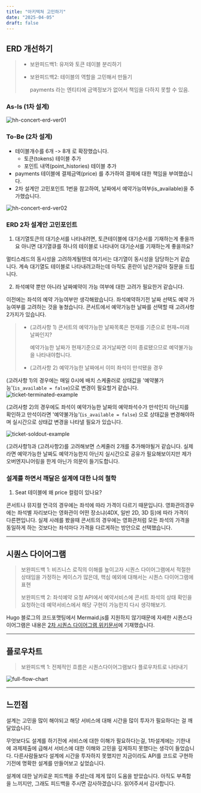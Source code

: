 ```yaml
---
title: "아키텍쳐 고민하기"
date: "2025-04-05"
draft: false
---
```


## ERD 개선하기

> - 보완피드백1: 유저와 토큰 테이블 분리하기
>
> - 보완피드백2: 테이블의 역할을 고민해서 만들기
>
>   payments 라는 엔티티에 금액정보가 없어서 책임을 다하지 못할 수 있음.

### As-Is (1차 설계)

![hh-concert-erd-ver01](../images/hh-concert-erd-ver01.png)

### To-Be (2차 설계)

- 테이블개수를 6개 -> 8개 로 확장했습니다.
  - 토큰(tokens) 테이블 추가
  - 포인트 내역(point_histories) 테이블 추가
- payments 테이블에 결제금액(price) 를 추가하여 결제에 대한 책임을 부여했습니다.
- 2차 설계안 고민포인트 1번을 참고하여, 날짜에서 예약가능여부(is_available)을 추가했습니다.

![hh-concert-erd-ver02](../images/hh-concert-erd-ver02.png)

### ERD 2차 설계안 고민포인트

1. 대기열토큰의 대기순서를 나타내려면, 토큰테이블에 대기순서를 기재하는게 좋을까요 아니면 대기열큐를 하나의 테이블로 나타내어 대기순서를 기재하는게 좋을까요?

멀티스레드의 동시성을 고려하게될텐데 여기서는 대기열이 동시성을 담당하는거 같습니다. 계속 대기열도 테이블로 나타내려고하는데 아직도 혼란이 남은거같아 질문을 드립니다.

2. 좌석예약 뿐만 아니라 날짜예약이 가능 여부에 대한 고려가 필요한거 같습니다.

이전에는 좌석의 예약 가능여부만 생각해왔습니다. 좌석예약하기전 날짜 선택도 예약 가능여부를 고려하는 것을 놓쳤습니다. 콘서트에서 예약가능한 날짜를 선택할 때 고려사항 2가지가 있습니다.

> - (고려사항 1) 콘서트의 예약가능한 날짜목록은 현재를 기준으로 현재~미래 날짜인지?
>
>   예약가능한 날짜가 현재기준으로 과거날짜면 이미 종료됐으므로 예약불가능 을 나타내야합니다.
>
> - (고려사항 2) 예약가능한 날짜에서 이미 좌석이 만석됐을 경우

(고려사항 1)의 경우에는 매일 0시에 배치 스케줄러로 상태값을 '예약불가능'(`is_available = false`)으로 변경이 필요할거 같습니다.
![ticket-terminated-example](../images/ticket-terminated-example.png)

(고려사항 2)의 경우에도 좌석이 예약가능한 날짜의 예약좌석수가 만석인지 아닌지를 확인하고 만석이라면 '예약불가능'(`is_available = false`) 으로 상태값을 변경해야하며 실시간으로 상태값 변경을 나타낼 필요가 있습니다.

![ticket-soldout-example](../images/ticket-soldout-example.png)

(고려사항1)과 (고려사항2)를 고려해보면 스케줄러 2개를 추가해야될거 같습니다.
실제라면 예약가능한 날짜도 예약가능한지 아닌지 실시간으로 공유가 필요해보이지만 제가 오버엔지니어링을 한게 아닌가 의문이 들기도합니다.

### 설계를 하면서 깨달은 설계에 대한 나의 철학

1. Seat 테이블에 왜 price 컬럼이 있나요?

콘서트나 뮤지컬 연극의 경우에는 좌석에 따라 가격이 다르기 때문입니다. 영화관의경우에는 좌석별 자리보다는 영화관이 어떤 장소냐(4DX, 일반 2D, 3D 등)에 따라 가격이 다른편입니다. 실제 사례를 봤을때 콘서트의 경우에는 영화관처럼 모든 좌석의 가격을 동일하게 하는 것보다는 좌석마다 가격을 다르게하는 방안으로 선택했습니다.

---

## 시퀀스 다이어그램

> 보완피드백 1: 비즈니스 로직의 이해를 높이고자 시퀀스 다이어그램에서 적절한 상태임을 가정하는 케이스가 많은데, 핵심 예외에 대해서는 시퀀스 다이어그램에 표현
>
> 보완피드백 2: 좌석예약 요청 API에서 예약서비스에 콘서트 좌석의 상태 확인을 요청하는데 예약서비스에서 해당 구현이 가능한지 다시 생각해보기.

Hugo 블로그의 코드포맷팅에서 Mermaid.js를 지원하지 않기때문에 자세한 시퀀스다이어그램은 내용은 [2차 시퀀스 다이어그램 위키문서](https://github.com/loveAlakazam/hh-08-concert/wiki/03_%EC%8B%9C%ED%80%80%EC%8A%A4%EB%8B%A4%EC%9D%B4%EC%96%B4%EA%B7%B8%EB%9E%A8_2nd)에 기재했습니다.

---

## 플로우차트

> 보완피드백 1: 전체적인 흐름은 시퀀스다이어그램보다 플로우차트로 나타내기

![full-flow-chart](../images/full-flow-chart.png)

---

## 느낀점

설계는 고민을 많이 해야되고 해당 서비스에 대해 시간을 많이 투자가 필요하다는 걸 깨달았습니다.

무엇보다도 설계를 하기전에 서비스에 대한 이해가 필요하다는걸, 1차설계에는 기한내에 과제제출에 급해서 서비스에 대한 이해와 고민을 깊게하지 못했다는 생각이 들었습니다.
다른사람들보다 설계에 시간을 투자하지 못했지만 지금이라도 API를 코드로 구현하기전에 명확한 설계를 만들어보고 싶었습니다.

설계에 대한 날카로운 피드백을 주셨는데 제게 많이 도움을 받았습니다.
아직도 부족함을 느끼지만, 그래도 피드백을 주시면 감사하겠습니다. 읽어주셔서 감사합니다.
